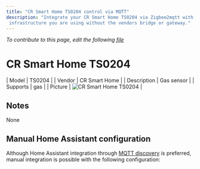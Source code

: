 ```yaml
---
title: "CR Smart Home TS0204 control via MQTT"
description: "Integrate your CR Smart Home TS0204 via Zigbee2mqtt with whatever smart home
 infrastructure you are using without the vendors bridge or gateway."
---
```


*To contribute to this page, edit the following
[file](https://github.com/Koenkk/zigbee2mqtt.io/blob/master/docs/devices/TS0204.md)*

# CR Smart Home TS0204

| Model | TS0204  |
| Vendor  | CR Smart Home  |
| Description | Gas sensor |
| Supports | gas |
| Picture | ![CR Smart Home TS0204](./assets/devices/TS0204.jpg) |

## Notes

None

## Manual Home Assistant configuration
Although Home Assistant integration through [MQTT discovery](../integration/home_assistant) is preferred,
manual integration is possible with the following configuration:
